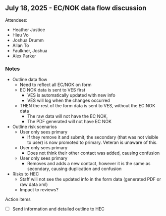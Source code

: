 ## July 18, 2025 - EC/NOK data flow discussion

Attendees: 
- Heather Justice
- Hieu Vo
- Joshua Drumm
- Allan To
- Faulkner, Joshua
- Alex Parker

### Notes



* Outline data flow
    * Need to reflect all EC/NOK on form 
    * EC NOK data is sent to VES first
        * VES is automatically updated with new info
        * VES will log when the changes occurred
    * THEN the rest of the form data is sent to VES, without the EC NOK data
        * The raw data will not have the EC NOK,
        * The PDF generated will not have EC NOK
* Outline risk scenarios
    * User only sees primary
        * If they remove it and submit, the secondary (that was not visible to user) is now promoted to primary.  Veteran is unaware of this.
    * User only sees primary
        * Does not think their other contact was added, causing confusion
    * User only sees primary
        * Removes and adds a new contact, however it is the same as secondary, causing duplication and confusion
* Risks to HEC
    * Staff will not see the updated info in the form data (generated PDF or raw data xml)
    * Impact to reviews?
 
Action items
- [ ] Send information and detailed outline to HEC
